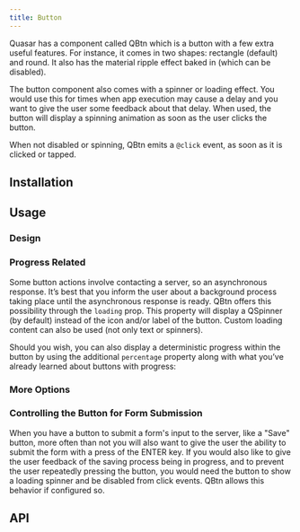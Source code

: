 ```yaml
---
title: Button
---
```

Quasar has a component called QBtn which is a button with a few extra useful features. For instance, it comes in two shapes: rectangle (default) and round. It also has the material ripple effect baked in (which can be disabled).

The button component also comes with a spinner or loading effect. You would use this for times when app execution may cause a delay and you want to give the user some feedback about that delay. When used, the button will display a spinning animation as soon as the user clicks the button.

When not disabled or spinning, QBtn emits a `@click` event, as soon as it is clicked or tapped.

## Installation
<doc-installation components="QBtn" />

## Usage
<doc-example title="Standard Button" file="QBtn/Standard" />

<doc-example title="Custom Colors" file="QBtn/CustomColor" />

<doc-example title="With Icons" file="QBtn/WithIcons" />

<doc-example title="Round Buttons" file="QBtn/Round" />

### Design

<doc-example title="Button Design" file="QBtn/ButtonDesign" />

<doc-example title="Button Alignment" file="QBtn/ButtonAlignment" />

<doc-example title="Button Size" file="QBtn/ButtonSize" />

### Progress Related

Some button actions involve contacting a server, so an asynchronous response. It’s best that you inform the user about a background process taking place until the asynchronous response is ready. QBtn offers this possibility through the `loading` prop. This property will display a QSpinner (by default) instead of the icon and/or label of the button. Custom loading content can also be used (not only text or spinners).

<doc-example title="Indeterminate Progress" file="QBtn/IndeterminateProgress" />

Should you wish, you can also display a deterministic progress within the button by using the additional `percentage` property along with what you’ve already learned about buttons with progress:

<doc-example title="Deterministic Progress" file="QBtn/DeterministicProgress" />

### More Options

<doc-example title="Custom Ripple" file="QBtn/CustomRipple" />

<doc-example title="Links" file="QBtn/Links" />

<doc-example title="Other Options" file="QBtn/OtherOptions" />

<doc-example title="Disable" file="QBtn/Disabled" />

### Controlling the Button for Form Submission
When you have a button to submit a form's input to the server, like a "Save" button, more often than not you will also want to give the user the ability to submit the form with a press of the ENTER key. If you would also like to give the user feedback of the saving process being in progress, and to prevent the user repeatedly pressing the button, you would need the button to show a loading spinner and be disabled from click events. QBtn allows this behavior if configured so.

<doc-example title="Form Submission" file="QBtn/FormSubmission" />

## API
<doc-api file="QBtn" />
